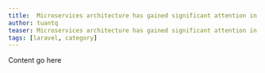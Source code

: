 ```yaml
---
title:  Microservices architecture has gained significant attention in web development
author: tuantq
teaser: Microservices architecture has gained significant attention in web development circles, with many Laravel developers considering it for their projects. However, this architectural approach isn’t universally applicable.
tags: [laravel, category]
---
```


Content go here
